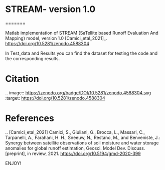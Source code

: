 # STREAM- version 1.0
=======

Matlab implementation of STREAM (SaTellite based Runoff Evaluation And Mapping) model, version 1.0 [Camici_etal_2021]_.
https://doi.org/10.5281/zenodo.4588304

In Test_data and Results you can find the dataset for testing the code and the corresponding results.

Citation
========
.. image:: https://zenodo.org/badge/DOI/10.5281/zenodo.4588304.svg
   :target: https://doi.org/10.5281/zenodo.4588304
   

References
==========
.. [Camici_etal_2021] Camici, S., Giuliani, G., Brocca, L., Massari, C., Tarpanelli, A., Farahani, H. H., Sneeuw, N., Restano, M., and Benveniste, J.: Synergy between satellite observations of soil moisture and water storage anomalies for global runoff estimation, Geosci. Model Dev. Discuss. [preprint], in review, 2021. https://doi.org/10.5194/gmd-2020-399

ENJOY!
